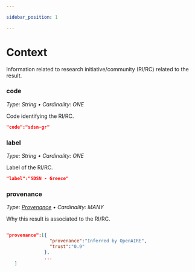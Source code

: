 ```yaml
---

sidebar_position: 1

---
```


# Context

Information related to research initiative/community (RI/RC) related to the result.

### code 
_Type: String &bull; Cardinality: ONE_

Code identifying the RI/RC.

```json
"code":"sdsn-gr"

```


### label
_Type: String &bull; Cardinality: ONE_

Label of the RI/RC.

```json
"label":"SDSN - Greece"
```
	
### provenance 
_Type: [Provenance](../../../data-model/entities/other#provenance-2)  &bull; Cardinality: MANY_

Why this result is associated to the RI/RC.

```json

"provenance":[{
                "provenance":"Inferred by OpenAIRE",
                "trust":"0.9"
              },
              ...
   ] 

```

